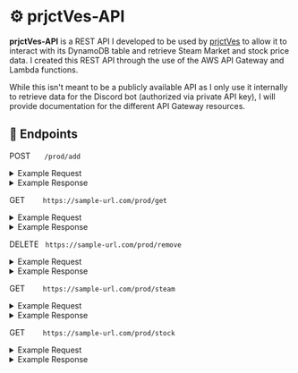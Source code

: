 # :gear: prjctVes-API
**prjctVes-API** is a REST API I developed to be used by [prjctVes](https://github.com/MaiTra10/prjctVes) to allow it to interact with its DynamoDB table and retrieve Steam Market and stock price data. I created this REST API through the use of the AWS API Gateway and Lambda functions.

While this isn't meant to be a publicly available API as I only use it internally to retrieve data for the Discord bot (authorized via private API key), I will provide documentation for the different API Gateway resources.

## :electric_plug: Endpoints

POST &emsp;&ensp;```/prod/add```

<details>
  <summary>Example Request</summary>
  <p>
    <pre lang="">
curl -X POST https://4qq4mnhpug.execute-api.us-west-2.amazonaws.com/prod/add?for=stock&itemToAdd=TSLA:NASDAQ&user=USER_ID \
  -H 'x-api-key:API_KEY'
    </pre>
  </p>
</details>

<details>
  <summary>Example Response</summary>
  <p>
    <pre lang="python">
Status: 200
    </pre>
    OR
    <pre lang="python">
Status: 409
Body: 'Error: Duplicate Entry'
    </pre>
  </p>
</details>

GET &emsp;&emsp;```https://sample-url.com/prod/get```

<details>
  <summary>Example Request</summary>
  <p><br>
    Get all items in both watchlists
    <pre lang="">
curl https://4qq4mnhpug.execute-api.us-west-2.amazonaws.com/prod/get?for=both&user=USER_ID \
  -H 'x-api-key:API_KEY'
    </pre>
    Get all items from one of the two watchlists
    <pre lang="">
curl https://4qq4mnhpug.execute-api.us-west-2.amazonaws.com/prod/get?for=stock&user=USER_ID&retrieve=all \
  -H 'x-api-key:API_KEY'
    </pre>
    Get a specific item from one of the two watchlists
    <pre lang="">
curl https://4qq4mnhpug.execute-api.us-west-2.amazonaws.com/prod/get?for=stock&user=USER_IDretrieve=specific&index=1 \
  -H 'x-api-key:API_KEY'
    </pre>
  </p>
</details>

<details>
  <summary>Example Response</summary>
  <p><br>
    Get all items in both watchlists
    <pre lang="python">
Status: 200
Body: [{"item": "BNS:TSE", "userID": 305454779256012810, "ctx": ".s-2fe581d4-329d-4550-b245-49f832598737"},
      {"item": "AAPL:NASDAQ", "userID": 305454779256012810, "ctx": ".s-341d7ab5-65c3-4cf7-b2e3-5e8f3e780af5"},
      {"item": "TSLA:NASDAQ", "userID": 305454779256012810, "ctx": ".s-61c861bd-6cc2-4665-a1d7-b2a095e44adf"},
      {"item": "Horizon Case", "userID": 305454779256012810, "ctx": ".v-fe2fa2dd-1975-4564-9d0b-873e763b28f7"}]
    </pre>
    Get all items from one of the two watchlists
    <pre lang="python">
Status: 200
Body: [{"item": "BNS:TSE", "userID": 305454779256012810,"ctx": ".s-2fe581d4-329d-4550-b245-49f832598737"},
      {"item": "AAPL:NASDAQ", "userID": 305454779256012810, "ctx": ".s-341d7ab5-65c3-4cf7-b2e3-5e8f3e780af5"},
      {"item": "TSLA:NASDAQ", "userID": 305454779256012810, "ctx": ".s-61c861bd-6cc2-4665-a1d7-b2a095e44adf"}]
    </pre>
    Get a specific item from one of the two watchlists
    <pre lang="python">
Status: 200
Body: {"item": "BNS:TSE", "userID": 305454779256012810,"ctx": ".s-2fe581d4-329d-4550-b245-49f832598737"}
    </pre>
    OR
    <pre lang="python">
Status: 403
Body: 'Error: Table is empty'
    </pre>
    OR
    <pre lang="python">
Status: 400
Body: 'Error: Index is out of range. Only {count} entry/entries in watchlist!'
    </pre>
  </p>
</details>

DELETE &nbsp;&nbsp;```https://sample-url.com/prod/remove```

<details>
  <summary>Example Request</summary>
  <p>
    <pre lang="">
curl -X DELETE https://4qq4mnhpug.execute-api.us-west-2.amazonaws.com/prod/remove?for=stock&user=USER_ID&index=1 \
  -H 'x-api-key:API_KEY'
    </pre>
  </p>
</details>
<details>
  <summary>Example Response</summary>
  <p><br>
    Returns deleted entry
    <pre lang="python">
Status: 200
Body: {"item": "BNS:TSE", "userID": 305454779256012810, "ctx": ".s-2fe581d4-329d-4550-b245-49f832598737"}
    </pre>
    OR
    <pre lang="python">
Status: 403
Body: 'Error: Table is empty'
    </pre>
    OR
    <pre lang="python">
Status: 400
Body: 'Error: Index is Out of Range (1 - {count})'
    </pre>
  </p>
</details>

GET &emsp;&emsp;```https://sample-url.com/prod/steam```

<details>
  <summary>Example Request</summary>
  <p><br>
    Validate > to validate item name
    <pre lang="">
curl https://4qq4mnhpug.execute-api.us-west-2.amazonaws.com/prod/steam?requestType=validate&itemName=Horizon Case \
  -H 'x-api-key:API_KEY'
    </pre>
    Basic > to get basic price data
    <pre lang="">
curl https://4qq4mnhpug.execute-api.us-west-2.amazonaws.com/prod/steam?requestType=basic&itemName=Horizon Case \
  -H 'x-api-key:API_KEY'
    </pre>
    Advanced > to get basic price data plus a graph
    <pre lang="">
curl https://4qq4mnhpug.execute-api.us-west-2.amazonaws.com/prod/steam?requestType=advanced&itemName=Horizon Case \
  -H 'x-api-key:API_KEY'
    </pre>
  </p>
</details>

<details>
  <summary>Example Response</summary>
  <p><br>
    Validate
    <pre lang="python">
Status: 200
Body: Valid
    </pre>
    Basic
    <pre lang="python">
Status: 200
Body: {
      "success": true,
      "lowest_price": "CDN$ 1.24",
      "volume": "9,563",
      "median_price": "CDN$ 1.25"
      }
    </pre>
    Advanced
    <pre lang="python">
Status: 200
Body: {
      "success": true,
      "lowest_price": "CDN$ 1.24",
      "volume": "9,563",
      "median_price": "CDN$ 1.25",
      "prices": [["Jul 29 2023 01: +0", 1.288, "16240"], <- ... latest 750 data points ... ->, ["Sep 04 2023 05: +0", 1.248, "416"]],
      "historyAvailable": true,
      "imgURL": "https://community.cloudflare.steamstatic.com/economy/image/-9a81dlWLwJ2UUGcVs_nsVtzdOEdtWwKGZZLQHTxDZ7I56KU0Zwwo4NUX4oFJZEHLbXU5A1PIYQNqhpOSV-fRPasw8rsUFJ5KBFZv668FFUwnfbOdDgavYXukYTZkqf2ZbrTwmkE6scgj7CY94ml3FXl-ENkMW3wctOLMlhpVHKV9YA/360fx360f"
      }
    </pre>
    OR
    <pre lang="python">
Status: 404
Body: 'Error: Item not Found'
    </pre>
  </p>
</details>

GET &emsp;&emsp;```https://sample-url.com/prod/stock```

<details>
  <summary>Example Request</summary>
  <p><br>
    Validate > to validate item name
    <pre lang="">
curl https://4qq4mnhpug.execute-api.us-west-2.amazonaws.com/prod/stock?requestType=validate&ticker=AAPL&exchange=NASDAQ \
  -H 'x-api-key:API_KEY'
    </pre>
    Basic > to get basic price data
    <pre lang="">
curl https://4qq4mnhpug.execute-api.us-west-2.amazonaws.com/prod/stock?requestType=basic&ticker=AAPL&exchange=NASDAQ \
  -H 'x-api-key:API_KEY'
    </pre>
    Advanced > to get in depth price data
    <pre lang="">
curl https://4qq4mnhpug.execute-api.us-west-2.amazonaws.com/prod/stock?requestType=advanced&ticker=AAPL&exchange=NASDAQ \
  -H 'x-api-key:API_KEY'
    </pre>
  </p>
</details>
<details>
  <summary>Example Response</summary>
  <p><br>
    Validate
    <pre lang="python">
Status: 200
Body: Valid
    </pre>
    Basic
    <pre lang="python">
Status: 200
Body: {
      "Current Price": "$189.46",
      "% Change": 0.85
      }
    </pre>
    Advanced
    <pre lang="python">
Status: 200
Body: {
      "Current Price": "$189.46",
      "Previous Close": "$187.87",
      "Day Range": "$188.28 - $189.92",
      "Year Range": "$124.17 - $198.23",
      "Market Cap": "2.96T USD",
      "Average Volume": "55.35M",
      "P/E Ratio": "31.84",
      "Dividend Yield": "0.51%",
      "% Change": 0.85,
      "Name": "Apple Inc"
      }
    </pre>
    OR
    <pre lang="python">
Status: 404
Body: 'Error: Ticker or Exchange not Found'
    </pre>
  </p>
</details>
